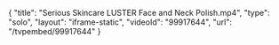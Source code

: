 {
    "title": "Serious Skincare LUSTER Face and Neck Polish.mp4",
    "type": "solo",
    "layout": "iframe-static",
    "videoId": "99917644",
    "url": "\/tvpembed\/99917644"
}